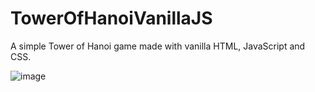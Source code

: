 # TowerOfHanoiVanillaJS
A simple Tower of Hanoi game made with vanilla HTML, JavaScript and CSS.

![image](https://user-images.githubusercontent.com/39828020/216794688-14869fdc-8feb-4c55-93f9-34fbdba43da6.png)
